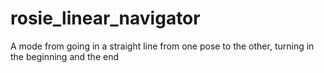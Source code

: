 # rosie_linear_navigator
A mode from going in a straight line from one pose to the other, turning in the beginning and the end
